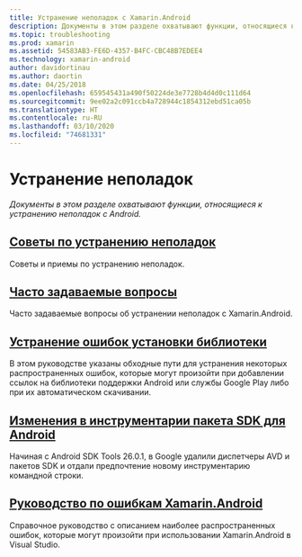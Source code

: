 ```yaml
---
title: Устранение неполадок с Xamarin.Android
description: Документы в этом разделе охватывают функции, относящиеся к устранению неполадок с Android.
ms.topic: troubleshooting
ms.prod: xamarin
ms.assetid: 54583AB3-FE6D-4357-B4FC-CBC48B7EDEE4
ms.technology: xamarin-android
author: davidortinau
ms.author: daortin
ms.date: 04/25/2018
ms.openlocfilehash: 659545431a490f50224de3e7728b4d4d0c111d64
ms.sourcegitcommit: 9ee02a2c091ccb4a728944c1854312ebd51ca05b
ms.translationtype: HT
ms.contentlocale: ru-RU
ms.lasthandoff: 03/10/2020
ms.locfileid: "74681331"
---
```

# <a name="troubleshooting"></a>Устранение неполадок

_Документы в этом разделе охватывают функции, относящиеся к устранению неполадок с Android._

## <a name="troubleshooting-tips"></a>[Советы по устранению неполадок](~/android/troubleshooting/troubleshooting.md)

Советы и приемы по устранению неполадок.

## <a name="frequently-asked-questions"></a>[Часто задаваемые вопросы](questions/index.md)

Часто задаваемые вопросы об устранении неполадок с Xamarin.Android.

## <a name="resolving-library-installation-errors"></a>[Устранение ошибок установки библиотеки](~/android/troubleshooting/resolving-library-installation-errors.md)

В этом руководстве указаны обходные пути для устранения некоторых распространенных ошибок, которые могут произойти при добавлении ссылок на библиотеки поддержки Android или службы Google Play либо при их автоматическом скачивании.

## <a name="changes-to-the-android-sdk-tooling"></a>[Изменения в инструментарии пакета SDK для Android](~/android/troubleshooting/sdk-cli-tooling-changes.md)

Начиная с Android SDK Tools 26.0.1, в Google удалили диспетчеры AVD и пакетов SDK и отдали предпочтение новому инструментарию командной строки.

## <a name="xamarinandroid-errors-reference"></a>[Руководство по ошибкам Xamarin.Android](/xamarin/android/errors-and-warnings/)

Справочное руководство с описанием наиболее распространенных ошибок, которые могут произойти при использовании Xamarin.Android в Visual Studio.
